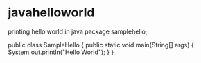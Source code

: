 # javahelloworld
printing hello world in java
package samplehello;

public class SampleHello
{
	public static void main(String[] args) {
		System.out.println("Hello World");
	}
}
